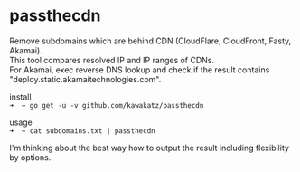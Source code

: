 # passthecdn

Remove subdomains which are behind CDN (CloudFlare, CloudFront, Fasty, Akamai).<br>
This tool compares resolved IP and IP ranges of CDNs.<br>
For Akamai, exec reverse DNS lookup and check if the result contains "deploy.static.akamaitechnologies.com".<br>

install<br>
```➜  ~ go get -u -v github.com/kawakatz/passthecdn```

usage<br>
```➜  ~ cat subdomains.txt | passthecdn```

I'm thinking about the best way how to output the result including flexibility by options.
